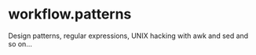 workflow.patterns
=================

Design patterns, regular expressions, UNIX hacking with awk and sed and so on...
